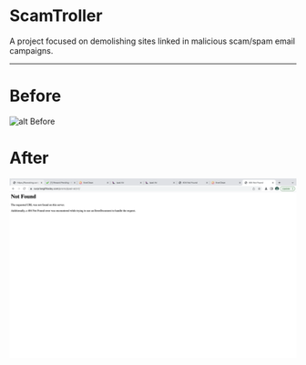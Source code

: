 # ScamTroller

A project focused on demolishing sites linked in malicious scam/spam email campaigns.

---

# Before
![alt Before](https://github.com/spamthespammers/ScamTroller/blob/main/Images/Before.png?raw=true)


# After
![alt After](https://github.com/spamthespammers/ScamTroller/blob/main/Images/After.png?raw=true)
